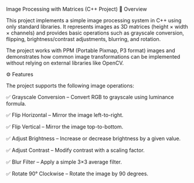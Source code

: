 Image Processing with Matrices (C++ Project)
📌 Overview

This project implements a simple image processing system in C++ using only standard libraries.
It represents images as 3D matrices (height × width × channels) and provides basic operations such as grayscale conversion, flipping, brightness/contrast adjustments, blurring, and rotation.

The project works with PPM (Portable Pixmap, P3 format) images and demonstrates how common image transformations can be implemented without relying on external libraries like OpenCV.

⚙️ Features

The project supports the following image operations:

✅ Grayscale Conversion – Convert RGB to grayscale using luminance formula.

✅ Flip Horizontal – Mirror the image left-to-right.

✅ Flip Vertical – Mirror the image top-to-bottom.

✅ Adjust Brightness – Increase or decrease brightness by a given value.

✅ Adjust Contrast – Modify contrast with a scaling factor.

✅ Blur Filter – Apply a simple 3×3 average filter.

✅ Rotate 90° Clockwise – Rotate the image by 90 degrees.

